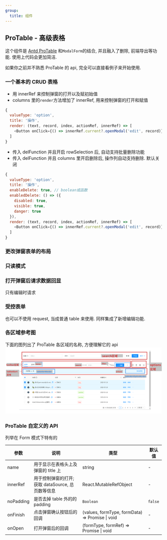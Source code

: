 ```yaml
---
group:
  title: 组件
---
```


## ProTable - 高级表格

这个组件是 [Antd ProTable](https://procomponents.ant.design/components/table) 和`ModalForm`的结合, 并且融入了删除, 前端导出等功能. 使用上代码会更加简洁.

如果你之前并不熟悉 ProTable 的 api, 完全可以直接看例子来开始使用.

### 一个基本的 CRUD 表格

<code src="./basic/index.tsx"></code>

- 用 innerRef 来控制弹窗的打开以及赋初始值
- columns 里的`render`方法增加了 innerRef, 用来控制弹窗的打开和赋值

```js
{
  valueType: 'option',
  title: '操作',
  render: (text, record, index, actionRef, innerRef) => [
    <Button onClick={() => innerRef.current?.openModal('edit', record)}>编辑</Button>
  ]
}
```

- 传入 delFunction 并且开启 rowSelection 后, 自动支持批量删除功能
- 传入 delFunction 并且 columns 里开启删除后, 操作列自动支持删除. 默认关闭

```js
{
  valueType: 'option',
  title: '操作',
  enableDelete: true, // boolean或函数
  enabledDelete: () => ({
    disabled: true,
    visible: true,
    danger: true
  }),
  render: (text, record, index, actionRef, innerRef) => [
    <Button onClick={() => innerRef.current?.openModal('edit', record)}>编辑</Button>
  ]
}
```

### 更改弹窗表单的布局

<code src="./modalFormLayout/index.tsx"></code>

### 只读模式

<code src="./readonly/index.tsx"></code>

### 打开弹窗后请求数据回显

只有编辑时请求

<code src="./onOpen/index.tsx"></code>

### 受控表单

也可以不使用 request, 当成普通 table 来使用. 同样集成了新增编辑功能.

<code src="./controlled/index.tsx"></code>

### 各区域参考图

下面的图列出了 ProTable 各区域的名称, 方便理解它的 api ![ProTable各区域名称](./ProTable.png)

### ProTable 自定义的 API

列举在 Form 模式下特有的

| 参数 | 说明 | 类型 | 默认值 |
| --- | --- | --- | --- |
| name | 用于显示在表格头上及弹窗的 title 上 | string | - |
| innerRef | 用于控制弹窗的打开; 获取 dataSource, 总页数等信息 | React.MutableRefObject | - |
| noPadding | 是否去掉 table 外的的 padding | `Boolean` | `false` |
| onFinish | 点击弹窗确认按钮后的回调 | (values, formType, formData) => Promise<any> \| void | - |
| onOpen | 打开弹窗后的回调 | (formType, formRef) => Promise<any> \| void | - |
